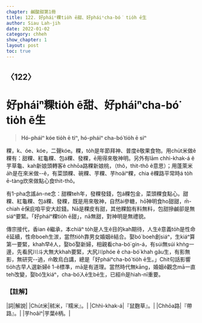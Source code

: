 ```yaml
---
chapter: 鹹酸甜第1冊
title: 122. 好pháiⁿ粿tio̍h ē甜、好pháiⁿcha-bó͘ tio̍h ē生
author: Siau Lah-jih
date: 2022-01-02
category: chheh
show_chapter: 1
layout: post
toc: true
---
```

  
## 〈122〉
# 好pháiⁿ粿tio̍h ē甜、好pháiⁿcha-bó͘ tio̍h ē生
>**Hó-pháiⁿ kóe tio̍h ē tiⁿ, hó-pháiⁿ cha-bó͘ tio̍h ē siⁿ**

粿，k、óe、kóe，二聲kóe。粿，to̍h是年節拜神、普度ê敬果食物。用chu̍t米做ê粿有：甜粿、紅龜粿、包á粿、發粿，ē用得來敬神明。另外有lām chhì-khak-á ê芋草龜、kah新娘頭轉客ê chhōa路粿新娘桃，（thô，thit-thô ê意思）；用蓬萊米a̍h是在來米做--ê，有菜頭粿、碗粿、芋粿、芋hoâiⁿ粿，chia ê粿路平常時á to̍h ē-tàng炊來做點心食thit-thô。

有1-pha念謠án-ne念：甜粿teh年，發粿發錢，包á粿包金，菜頭粿食點心。甜粿、紅龜粿、包á粿、發粿，既是用來敬神，自然ài參糖，hō͘神明食ho͘甜甜，m̄-chiah ē保庇咱平安大趁錢。Nā是粿皮有甜，其他粿餡有料無料，包甜摻鹹卻是無siáⁿ要緊。「好pháiⁿ粿tio̍h ē甜」，nā無甜，對神明是無禮貌。

傳宗接代，香ian ê繼承，本chiâⁿ to̍h是人生ê目的kah期待，人生ê意義to̍h是性命ê延續，性命boeh生湠，當然tio̍h靠男女婚姻ê結合。娶bó͘ boeh創siáⁿ，生kiáⁿ算第一要緊，khah早ê人，娶bó͘娶新婦，相親看cha-bó͘ gín-á，有súi無súi khǹg一邊，先看尻川斗大無大khah要緊，大尻川phóe ê cha-bó͘ khah gâu生，有影無影，無研究--過，m̄敢烏白講，總是「好pháiⁿcha-bó͘ tio̍h ē生。」Chit句話影響tio̍h古早人選新婦ê 1-ê標準，mā是有道理。當然時代無kāng，婚姻ê觀念mā一直teh改變，娶bó͘生kiáⁿ，cha-bó͘人ē生bē生，已經m̄是hiah-nī重要。

### 【註解】

|詞|解說|
|Chu̍t米|秫米，『糯米』。|
|Chhì-khak-á|『鼠麴草』。|
|Chhōa路|『帶路』。|
|芋hoâiⁿ|芋葉ê柄。|

